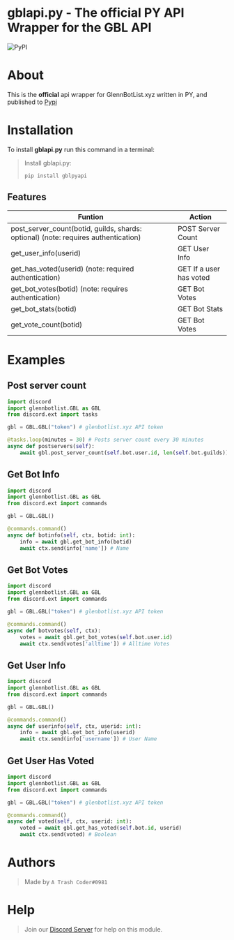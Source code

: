 # gblapi.py - The official PY API Wrapper for the GBL API

![PyPI](https://img.shields.io/pypi/v/gblpyapi?logoColor=237289DA)

# About
This is the **official** api wrapper for GlennBotList.xyz written in PY, and published to [Pypi](https://pypi.org/project/gblpyapi/)

# Installation
To install **gblapi.py** run this command in a terminal:

> Install gblapi.py:
>
>```
>pip install gblpyapi
>```

## Features
Funtion  | Action
------------- | -------------
post_server_count(botid, guilds, shards: optional) (note: requires authentication) | POST Server Count 
get_user_info(userid) | GET User Info
get_has_voted(userid) (note: required authentication) | GET If a user has voted
get_bot_votes(botid) (note: requires authentication) | GET Bot Votes
get_bot_stats(botid) | GET Bot Stats
get_vote_count(botid) | GET Bot Votes

# Examples
## Post server count

```python
import discord
import glennbotlist.GBL as GBL
from discord.ext import tasks

gbl = GBL.GBL("token") # glenbotlist.xyz API token

@tasks.loop(minutes = 30) # Posts server count every 30 minutes
async def postservers(self):
    await gbl.post_server_count(self.bot.user.id, len(self.bot.guilds))

```
## Get Bot Info

```python
import discord
import glennbotlist.GBL as GBL
from discord.ext import commands

gbl = GBL.GBL()

@commands.command()
async def botinfo(self, ctx, botid: int):
    info = await gbl.get_bot_info(botid)
    await ctx.send(info['name']) # Name

```
## Get Bot Votes

```python
import discord
import glennbotlist.GBL as GBL
from discord.ext import commands

gbl = GBL.GBL("token") # glenbotlist.xyz API token

@commands.command()
async def botvotes(self, ctx):
    votes = await gbl.get_bot_votes(self.bot.user.id)
    await ctx.send(votes['alltime']) # Alltime Votes

```
## Get User Info

```python
import discord
import glennbotlist.GBL as GBL
from discord.ext import commands

gbl = GBL.GBL()

@commands.command()
async def userinfo(self, ctx, userid: int):
    info = await gbl.get_bot_info(userid)
    await ctx.send(info['username']) # User Name

```
## Get User Has Voted

```python
import discord
import glennbotlist.GBL as GBL
from discord.ext import commands

gbl = GBL.GBL("token") # glenbotlist.xyz API token

@commands.command()
async def voted(self, ctx, userid: int):
    voted = await gbl.get_has_voted(self.bot.id, userid)
    await ctx.send(voted) # Boolean

```

# Authors
> Made by `A Trash Coder#0981`

# Help
> Join our [Discord Server](https://glennbotlist.xyz/discord) for help on this module.